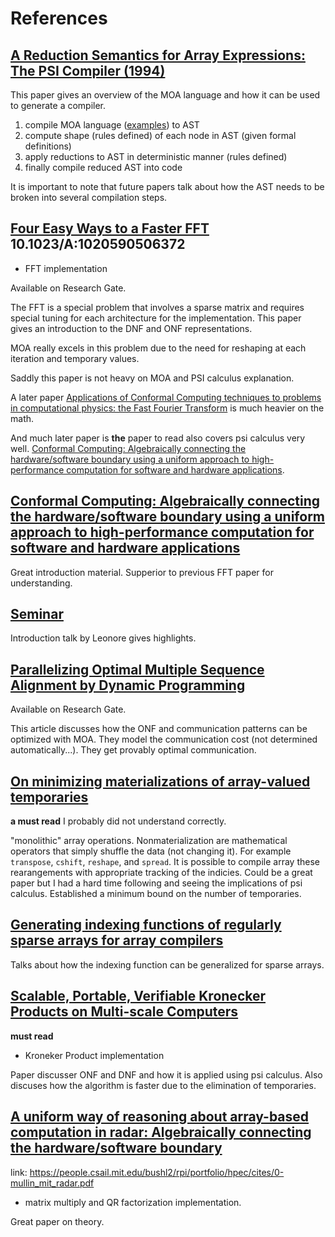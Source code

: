 # References

## [A Reduction Semantics for Array Expressions: The PSI Compiler (1994)](http://citeseerx.ist.psu.edu/viewdoc/summary?doi=10.1.1.54.4307)

This paper gives an overview of the MOA language and how it can be
used to generate a compiler. 

1. compile MOA language ([examples](../test_files/moa/)) to AST
2. compute shape (rules defined) of each node in AST (given formal definitions)
3. apply reductions to AST in deterministic manner (rules defined)
4. finally compile reduced AST into code

It is important to note that future papers talk about how the AST
needs to be broken into several compilation steps.

## [Four Easy Ways to a Faster FFT](https://doi.org/10.1023/A:1020590506372) 10.1023/A:1020590506372

 - FFT implementation

Available on Research Gate.

The FFT is a special problem that involves a sparse matrix and
requires special tuning for each architecture for the
implementation. This paper gives an introduction to the DNF and ONF
representations.

MOA really excels in this problem due to the need for reshaping at
each iteration and temporary values.

Saddly this paper is not heavy on MOA and PSI calculus explanation.

A later paper [Applications of Conformal Computing techniques to
problems in computational physics: the Fast Fourier
Transform](https://doi.org/10.1016/j.cpc.2005.02.004) is much heavier
on the math.

And much later paper is **the** paper to read also covers psi calculus
very well. [Conformal Computing: Algebraically connecting the hardware/software boundary using a uniform approach to high-performance computation for software and hardware applications](https://arxiv.org/abs/0803.2386).

## [Conformal Computing: Algebraically connecting the hardware/software boundary using a uniform approach to high-performance computation for software and hardware applications](https://arxiv.org/abs/0803.2386)

Great introduction material. Supperior to previous FFT paper for understanding.

## [Seminar](https://www.albany.edu/CC05/)

Introduction talk by Leonore gives highlights.

## [Parallelizing Optimal Multiple Sequence Alignment by Dynamic Programming](https://doi.org/10.1109/ISPA.2008.93)

Available on Research Gate.

This article discusses how the ONF and communication patterns can be
optimized with MOA. They model the communication cost (not determined
automatically...). They get provably optimal communication.


## [On minimizing materializations of array-valued temporaries](https://doi.org/10.1145/1186632.1186637)

**a must read** I probably did not understand correctly.

"monolithic" array operations. Nonmaterialization are mathematical
operators that simply shuffle the data (not changing it). For example
`transpose`, `cshift`, `reshape`, and `spread`. It is possible to
compile array these rearangements with appropriate tracking of the
indicies. Could be a great paper but I had a hard time following and
seeing the implications of psi calculus. Established a minimum bound
on the number of temporaries.

## [Generating indexing functions of regularly sparse arrays for array compilers](http://citeseerx.ist.psu.edu/viewdoc/download?doi=10.1.1.53.7877&rep=rep1&type=pdf)

Talks about how the indexing function can be generalized for sparse arrays.

## [Scalable, Portable, Verifiable Kronecker Products on Multi-scale Computers](https://doi.org/10.1007/978-3-319-04280-0_14)

**must read**

- Kroneker Product implementation

Paper discusser ONF and DNF and how it is applied using psi calculus. Also discuses how the algorithm is faster due to the elimination of temporaries.

## [A uniform way of reasoning about array-based computation in radar: Algebraically connecting the hardware/software boundary](https://doi.org/10.1016/j.dsp.2005.02.003)

link: https://people.csail.mit.edu/bushl2/rpi/portfolio/hpec/cites/0-mullin_mit_radar.pdf

 - matrix multiply and QR factorization implementation.

Great paper on theory.



